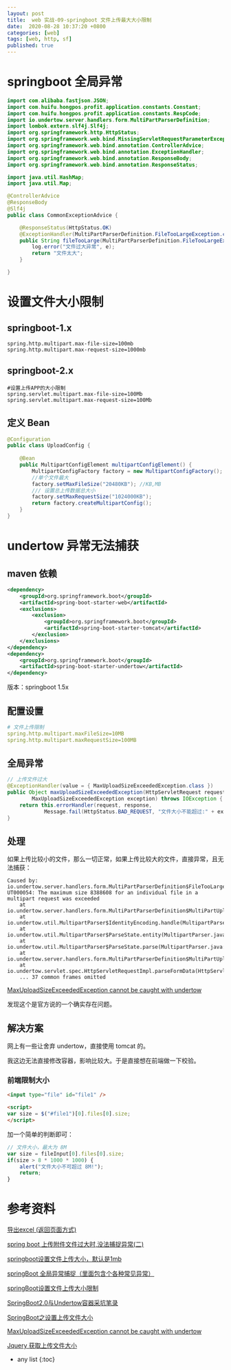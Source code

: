 ```yaml
---
layout: post
title:  web 实战-09-springboot 文件上传最大大小限制
date:  2020-08-28 10:37:20 +0800
categories: [web]
tags: [web, http, sf]
published: true
---
```


# springboot 全局异常

```java
import com.alibaba.fastjson.JSON;
import com.huifu.hongpos.profit.application.constants.Constant;
import com.huifu.hongpos.profit.application.constants.RespCode;
import io.undertow.server.handlers.form.MultiPartParserDefinition;
import lombok.extern.slf4j.Slf4j;
import org.springframework.http.HttpStatus;
import org.springframework.web.bind.MissingServletRequestParameterException;
import org.springframework.web.bind.annotation.ControllerAdvice;
import org.springframework.web.bind.annotation.ExceptionHandler;
import org.springframework.web.bind.annotation.ResponseBody;
import org.springframework.web.bind.annotation.ResponseStatus;

import java.util.HashMap;
import java.util.Map;

@ControllerAdvice
@ResponseBody
@Slf4j
public class CommonExceptionAdvice {

    @ResponseStatus(HttpStatus.OK)
    @ExceptionHandler(MultiPartParserDefinition.FileTooLargeException.class)
    public String fileTooLarge(MultiPartParserDefinition.FileTooLargeException e) {
        log.error("文件过大异常", e);
        return "文件太大";
    }

}
```

# 设置文件大小限制

## springboot-1.x

```
spring.http.multipart.max-file-size=100mb
spring.http.multipart.max-request-size=1000mb
```

## springboot-2.x

```
#设置上传APP的大小限制
spring.servlet.multipart.max-file-size=100Mb
spring.servlet.multipart.max-request-size=100Mb
```

## 定义 Bean 

```java
@Configuration
public class UploadConfig {
 
    @Bean
    public MultipartConfigElement multipartConfigElement() {
        MultipartConfigFactory factory = new MultipartConfigFactory();
        //单个文件最大
        factory.setMaxFileSize("20480KB"); //KB,MB
        /// 设置总上传数据总大小
        factory.setMaxRequestSize("1024000KB");
        return factory.createMultipartConfig();
    }
}
```


# undertow 异常无法捕获

## maven 依赖

```xml
<dependency>
    <groupId>org.springframework.boot</groupId>
    <artifactId>spring-boot-starter-web</artifactId>
    <exclusions>
        <exclusion>
            <groupId>org.springframework.boot</groupId>
            <artifactId>spring-boot-starter-tomcat</artifactId>
        </exclusion>
    </exclusions>
</dependency>
<dependency>
    <groupId>org.springframework.boot</groupId>
    <artifactId>spring-boot-starter-undertow</artifactId>
</dependency>
```


版本：springboot 1.5x

## 配置设置

```yml
# 文件上传限制
spring.http.multipart.maxFileSize=10MB
spring.http.multipart.maxRequestSize=100MB
```

## 全局异常

```java
// 上传文件过大
@ExceptionHandler(value = { MaxUploadSizeExceededException.class })
public Object maxUploadSizeExceededException(HttpServletRequest request, HttpServletResponse response,
		MaxUploadSizeExceededException exception) throws IOException {
	return this.errorHandler(request, response,
			Message.fail(HttpStatus.BAD_REQUEST, "文件大小不能超过:" + exception.getMaxUploadSize()), exception);
}
```

## 处理

如果上传比较小的文件，那么一切正常，如果上传比较大的文件，直接异常，且无法捕获：

```
Caused by: io.undertow.server.handlers.form.MultiPartParserDefinition$FileTooLargeException: UT000054: The maximum size 8388608 for an individual file in a multipart request was exceeded
	at io.undertow.server.handlers.form.MultiPartParserDefinition$MultiPartUploadHandler.data(MultiPartParserDefinition.java:262)
	at io.undertow.util.MultipartParser$IdentityEncoding.handle(MultipartParser.java:365)
	at io.undertow.util.MultipartParser$ParseState.entity(MultipartParser.java:343)
	at io.undertow.util.MultipartParser$ParseState.parse(MultipartParser.java:131)
	at io.undertow.server.handlers.form.MultiPartParserDefinition$MultiPartUploadHandler.parseBlocking(MultiPartParserDefinition.java:222)
	at io.undertow.servlet.spec.HttpServletRequestImpl.parseFormData(HttpServletRequestImpl.java:792)
	... 37 common frames omitted
```

[MaxUploadSizeExceededException cannot be caught with undertow](https://github.com/spring-projects/spring-boot/issues/18914)

发现这个是官方说的一个确实存在问题。

## 解决方案

网上有一些让舍弃 undertow，直接使用 tomcat 的。

我这边无法直接修改容器，影响比较大。于是直接想在前端做一下校验。

### 前端限制大小

```html
<input type="file" id="file1" />

<script>
var size = $("#file1")[0].files[0].size;
</script>
```

加一个简单的判断即可：

```js
// 文件大小，最大为 8M
var size = fileInput[0].files[0].size;
if(size > 8 * 1000 * 1000) {
	alert("文件大小不可超过 8M!");
	return;
}
```

# 参考资料

[导出excel (返回页面方式)](https://www.cnblogs.com/forever2h/p/6836938.html)

[spring boot 上传附件文件过大时,没法捕捉异常(二)](https://www.jianshu.com/p/8f02ee86dd65)

[springboot设置文件上传大小，默认是1mb](https://blog.csdn.net/qq_33243189/article/details/89631495)

[springBoot 全局异常捕捉（里面包含个各种常见异常）](https://blog.csdn.net/zllww123/article/details/80549397)

[springBoot设置文件上传大小限制](https://blog.csdn.net/AIfurture/article/details/101421576)

[SpringBoot2.0与Undertow容器采坑笔录](https://www.jianshu.com/p/c171eed87f95)

[SpringBoot之设置上传文件大小](https://blog.csdn.net/belalds/article/details/86248116)

[MaxUploadSizeExceededException cannot be caught with undertow](https://github.com/spring-projects/spring-boot/issues/18914)

[Jquery 获取上传文件大小](https://www.cnblogs.com/sgciviolence/p/5608434.html)

* any list
{:toc}